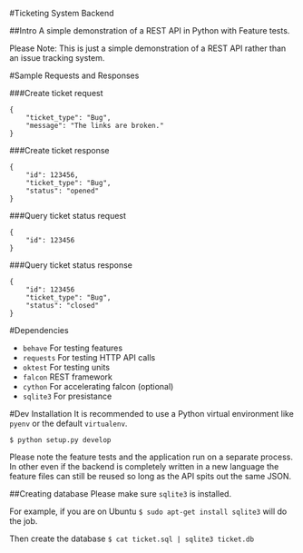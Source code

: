 #Ticketing System Backend

##Intro
A simple demonstration of a REST API in Python with Feature tests.

Please Note: This is just a simple demonstration of a REST API rather than an issue tracking system.

#Sample Requests and Responses

###Create ticket request
```
{
    "ticket_type": "Bug",
    "message": "The links are broken."
}
```

###Create ticket response
```
{
    "id": 123456,
    "ticket_type": "Bug",
    "status": "opened"
}
```

###Query ticket status request
```
{
    "id": 123456
}
```

###Query ticket status response
```
{
    "id": 123456
    "ticket_type": "Bug",
    "status": "closed"
}
```

#Dependencies
 - `behave` For testing features
 - `requests` For testing HTTP API calls
 - `oktest` For testing units
 - `falcon` REST framework
 - `cython` For accelerating falcon (optional)
 - `sqlite3` For presistance

#Dev Installation
It is recommended to use a Python virtual environment like `pyenv` or the default `virtualenv`.

`$ python setup.py develop`

Please note the feature tests and the application run on a separate process.
In other even if the backend is completely written in a new language the feature
files can still be reused so long as the API spits out the same JSON.


##Creating database
Please make sure `sqlite3` is installed.

For example, if you are on Ubuntu `$ sudo apt-get install sqlite3` will do the job.

Then create the database
`$ cat ticket.sql | sqlite3 ticket.db`
